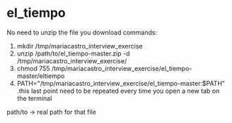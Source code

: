 # el_tiempo
 No need to unzip the file you download
commands: 

1. mkdir /tmp/mariacastro_interview_exercise
2. unzip /path/to/el_tiempo-master.zip -d /tmp/mariacastro_interview_exercise/
3. chmod 755 /tmp/mariacastro_interview_exercise/el_tiempo-master/eltiempo 
4. PATH="/tmp/mariacastro_interview_exercise/el_tiempo-master:$PATH"
    .this last point need to be repeated every time you open a new tab on the terminal

path/to -> real path for that file
